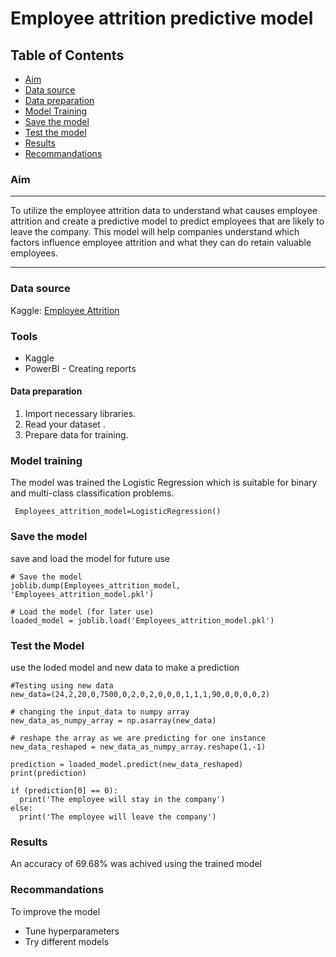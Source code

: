 # Employee attrition predictive model 

## Table of Contents

- [Aim](#aim)
- [Data source](#data-source)
- [Data preparation](#data-preparation)
- [Model Training](#model-training)
- [Save the  model](#save-the-model)
- [Test the  model](#test-the-model)
- [Results](#results)
- [Recommandations](#recommandations)
  

### Aim

---

To utilize the employee attrition data to understand what causes employee attrition and create a predictive model to predict employees that are likely to leave the company. This model will help companies understand which factors influence employee attrition and what they can do retain valuable employees.

---

### Data source

Kaggle: [Employee Attrition](https://www.kaggle.com/datasets/stealthtechnologies/employee-attrition-dataset?select=train.csv)

### Tools

- Kaggle
- PowerBI - Creating reports

#### Data preparation
1. Import necessary libraries.
2.  Read your dataset .
3. Prepare data for training.

### Model training
The model was trained the Logistic Regression which is suitable for binary and multi-class classification problems.

```
 Employees_attrition_model=LogisticRegression()
```

### Save the model
save and load the model for future use

```
# Save the model
joblib.dump(Employees_attrition_model, 'Employees_attrition_model.pkl')

# Load the model (for later use)
loaded_model = joblib.load('Employees_attrition_model.pkl')
```

###  Test the Model

use the loded model and new data to make a prediction

```
#Testing using new data
new_data=(24,2,20,0,7500,0,2,0,2,0,0,0,1,1,1,90,0,0,0,0,2)

# changing the input_data to numpy array
new_data_as_numpy_array = np.asarray(new_data)

# reshape the array as we are predicting for one instance
new_data_reshaped = new_data_as_numpy_array.reshape(1,-1)

prediction = loaded_model.predict(new_data_reshaped)
print(prediction)

if (prediction[0] == 0):
  print('The employee will stay in the company')
else:
  print('The employee will leave the company')
```

### Results

An accuracy of 69.68% was achived using the trained model

### Recommandations

To improve the model 
- Tune hyperparameters
- Try different models





